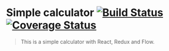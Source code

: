 # Simple calculator [![Build Status](https://travis-ci.org/VincentCordobes/calculator.svg?branch=master)](https://travis-ci.org/VincentCordobes/calculator) [![Coverage Status](https://coveralls.io/repos/github/VincentCordobes/calculator/badge.svg?branch=dev)](https://coveralls.io/github/VincentCordobes/calculator?branch=dev)

> This is a simple calculator with React, Redux and Flow.
